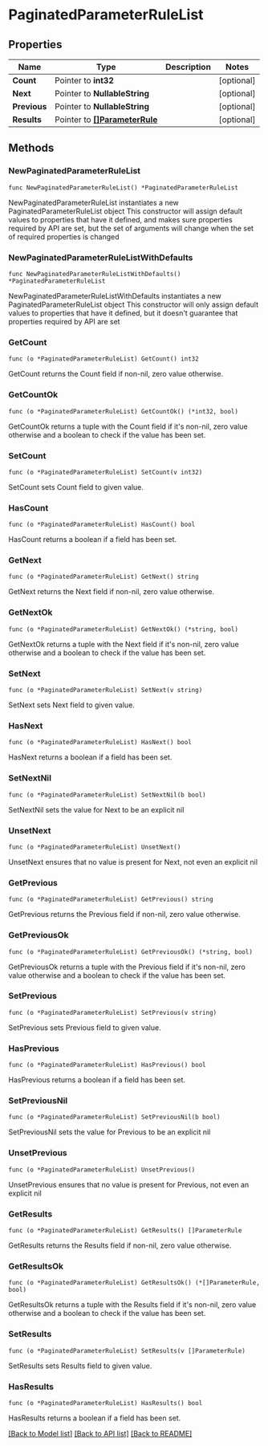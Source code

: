 # PaginatedParameterRuleList

## Properties

Name | Type | Description | Notes
------------ | ------------- | ------------- | -------------
**Count** | Pointer to **int32** |  | [optional] 
**Next** | Pointer to **NullableString** |  | [optional] 
**Previous** | Pointer to **NullableString** |  | [optional] 
**Results** | Pointer to [**[]ParameterRule**](ParameterRule.md) |  | [optional] 

## Methods

### NewPaginatedParameterRuleList

`func NewPaginatedParameterRuleList() *PaginatedParameterRuleList`

NewPaginatedParameterRuleList instantiates a new PaginatedParameterRuleList object
This constructor will assign default values to properties that have it defined,
and makes sure properties required by API are set, but the set of arguments
will change when the set of required properties is changed

### NewPaginatedParameterRuleListWithDefaults

`func NewPaginatedParameterRuleListWithDefaults() *PaginatedParameterRuleList`

NewPaginatedParameterRuleListWithDefaults instantiates a new PaginatedParameterRuleList object
This constructor will only assign default values to properties that have it defined,
but it doesn't guarantee that properties required by API are set

### GetCount

`func (o *PaginatedParameterRuleList) GetCount() int32`

GetCount returns the Count field if non-nil, zero value otherwise.

### GetCountOk

`func (o *PaginatedParameterRuleList) GetCountOk() (*int32, bool)`

GetCountOk returns a tuple with the Count field if it's non-nil, zero value otherwise
and a boolean to check if the value has been set.

### SetCount

`func (o *PaginatedParameterRuleList) SetCount(v int32)`

SetCount sets Count field to given value.

### HasCount

`func (o *PaginatedParameterRuleList) HasCount() bool`

HasCount returns a boolean if a field has been set.

### GetNext

`func (o *PaginatedParameterRuleList) GetNext() string`

GetNext returns the Next field if non-nil, zero value otherwise.

### GetNextOk

`func (o *PaginatedParameterRuleList) GetNextOk() (*string, bool)`

GetNextOk returns a tuple with the Next field if it's non-nil, zero value otherwise
and a boolean to check if the value has been set.

### SetNext

`func (o *PaginatedParameterRuleList) SetNext(v string)`

SetNext sets Next field to given value.

### HasNext

`func (o *PaginatedParameterRuleList) HasNext() bool`

HasNext returns a boolean if a field has been set.

### SetNextNil

`func (o *PaginatedParameterRuleList) SetNextNil(b bool)`

 SetNextNil sets the value for Next to be an explicit nil

### UnsetNext
`func (o *PaginatedParameterRuleList) UnsetNext()`

UnsetNext ensures that no value is present for Next, not even an explicit nil
### GetPrevious

`func (o *PaginatedParameterRuleList) GetPrevious() string`

GetPrevious returns the Previous field if non-nil, zero value otherwise.

### GetPreviousOk

`func (o *PaginatedParameterRuleList) GetPreviousOk() (*string, bool)`

GetPreviousOk returns a tuple with the Previous field if it's non-nil, zero value otherwise
and a boolean to check if the value has been set.

### SetPrevious

`func (o *PaginatedParameterRuleList) SetPrevious(v string)`

SetPrevious sets Previous field to given value.

### HasPrevious

`func (o *PaginatedParameterRuleList) HasPrevious() bool`

HasPrevious returns a boolean if a field has been set.

### SetPreviousNil

`func (o *PaginatedParameterRuleList) SetPreviousNil(b bool)`

 SetPreviousNil sets the value for Previous to be an explicit nil

### UnsetPrevious
`func (o *PaginatedParameterRuleList) UnsetPrevious()`

UnsetPrevious ensures that no value is present for Previous, not even an explicit nil
### GetResults

`func (o *PaginatedParameterRuleList) GetResults() []ParameterRule`

GetResults returns the Results field if non-nil, zero value otherwise.

### GetResultsOk

`func (o *PaginatedParameterRuleList) GetResultsOk() (*[]ParameterRule, bool)`

GetResultsOk returns a tuple with the Results field if it's non-nil, zero value otherwise
and a boolean to check if the value has been set.

### SetResults

`func (o *PaginatedParameterRuleList) SetResults(v []ParameterRule)`

SetResults sets Results field to given value.

### HasResults

`func (o *PaginatedParameterRuleList) HasResults() bool`

HasResults returns a boolean if a field has been set.


[[Back to Model list]](../README.md#documentation-for-models) [[Back to API list]](../README.md#documentation-for-api-endpoints) [[Back to README]](../README.md)


